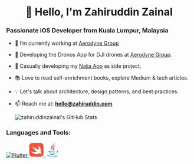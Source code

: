 <h1 align="center">👋 Hello, I'm Zahiruddin Zainal</h1>
<h3>Passionate iOS Developer from Kuala Lumpur, Malaysia</h3>

- 🔭 I’m currently working at [Aerodyne Group](https://aerodyne.group/)
- 🚁 Developing the Dronos App for DJI drones at [Aerodyne Group](https://aerodyne.group/).
- 💼 Casually developing my [Najia App](https://apps.apple.com/th/app/najia-app/id6466347137) as side project.
- 📚 Love to read self-enrichment books, explore Medium & tech articles.
- 💡 Let's talk about architecture, design patterns, and best practices.
- 📫 Reach me at: **[hello@zahiruddin.com](mailto:hello@zahiruddin.com)**.

  <img src="https://stats.quine.sh/zahiruddinzainal/github?theme=dark" alt="zahiruddinzainal's GitHub Stats">


<h3 >Languages and Tools:</h3>
<p>
  <a href="https://flutter.dev" target="_blank" rel="noreferrer">
    <img src="https://www.vectorlogo.zone/logos/flutterio/flutterio-icon.svg" alt="Flutter" width="40" height="40"/>
  </a>
  <a href="https://developer.apple.com/swift/" target="_blank" rel="noreferrer">
    <img src="https://raw.githubusercontent.com/devicons/devicon/master/icons/swift/swift-original.svg" alt="Swift" width="40" height="40"/>
  </a>
  <a href="https://www.java.com" target="_blank" rel="noreferrer">
    <img src="https://raw.githubusercontent.com/devicons/devicon/master/icons/java/java-original.svg" alt="Java" width="40" height="40"/>
  </a>
</p>
